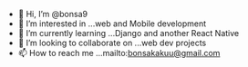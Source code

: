 - 👋 Hi, I’m @bonsa9
- 👀 I’m interested in ...web and Mobile development
- 🌱 I’m currently learning ...Django and another React Native 
- 💞️ I’m looking to collaborate on ...web dev projects 
- 📫 How to reach me ...mailto:bonsakakuu@gmail.com

<!---
bonsa9/bonsa9 is a ✨ special ✨ repository because its `README.md` (this file) appears on your GitHub profile.
You can click the Preview link to take a look at your changes.
--->

